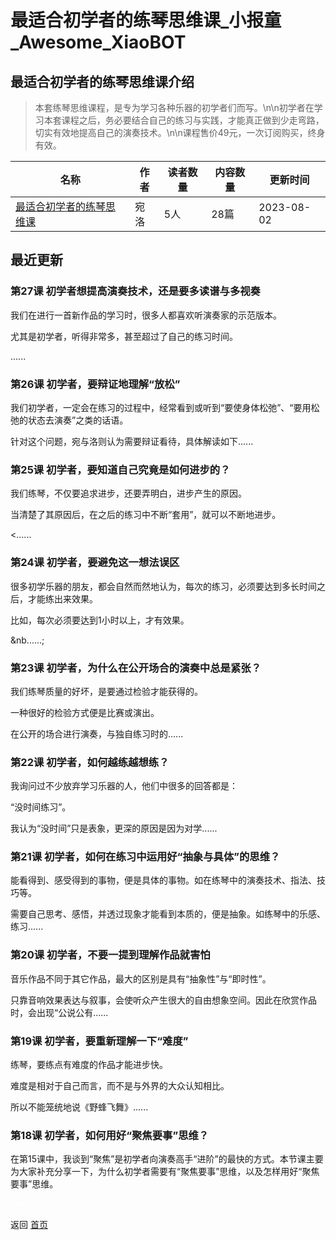 # 最适合初学者的练琴思维课_小报童_Awesome_XiaoBOT

## 最适合初学者的练琴思维课介绍
> 本套练琴思维课程，是专为学习各种乐器的初学者们而写。\n\n初学者在学习本套课程之后，务必要结合自己的练习与实践，才能真正做到少走弯路，切实有效地提高自己的演奏技术。\n\n课程售价49元，一次订阅购买，终身有效。  
  


|名称|作者|读者数量|内容数量|更新时间|
|---|---|---|---|---|
|[最适合初学者的练琴思维课](https://xiaobot.net/p/wyl0000?refer=0b133df9-27dc-423b-8101-639049001c13)|宛洛|5人|28篇|2023-08-02|

## 最近更新
### 第27课 初学者想提高演奏技术，还是要多读谱与多视奏

我们在进行一首新作品的学习时，很多人都喜欢听演奏家的示范版本。



尤其是初学者，听得非常多，甚至超过了自己的练习时间。



......

### 第26课 初学者，要辩证地理解“放松”

我们初学者，一定会在练习的过程中，经常看到或听到“要使身体松弛”、“要用松弛的状态去演奏”之类的话语。



针对这个问题，宛与洛则认为需要辩证看待，具体解读如下......

### 第25课 初学者，要知道自己究竟是如何进步的？

我们练琴，不仅要追求进步，还要弄明白，进步产生的原因。



当清楚了其原因后，在之后的练习中不断“套用”，就可以不断地进步。



<......

### 第24课 初学者，要避免这一想法误区

很多初学乐器的朋友，都会自然而然地认为，每次的练习，必须要达到多长时间之后，才能练出来效果。



比如，每次必须要达到1小时以上，才有效果。

&nb......;

### 第23课 初学者，为什么在公开场合的演奏中总是紧张？

我们练琴质量的好坏，是要通过检验才能获得的。



一种很好的检验方式便是比赛或演出。



在公开的场合进行演奏，与独自练习时的......

### 第22课 初学者，如何越练越想练？

我询问过不少放弃学习乐器的人，他们中很多的回答都是：



“没时间练习”。



我认为“没时间”只是表象，更深的原因是因为对学......

### 第21课 初学者，如何在练习中运用好“抽象与具体”的思维？

能看得到、感受得到的事物，便是具体的事物。如在练琴中的演奏技术、指法、技巧等。



需要自己思考、感悟，并透过现象才能看到本质的，便是抽象。如练琴中的乐感、练习......

### 第20课 初学者，不要一提到理解作品就害怕

音乐作品不同于其它作品，最大的区别是具有“抽象性”与“即时性”。



只靠音响效果表达与叙事，会使听众产生很大的自由想象空间。因此在欣赏作品时，会出现“公说公有......

### 第19课 初学者，要重新理解一下“难度”

练琴，要练点有难度的作品才能进步快。



难度是相对于自己而言，而不是与外界的大众认知相比。



所以不能笼统地说《野蜂飞舞》......

### 第18课 初学者，如何用好“聚焦要事”思维？

在第15课中，我谈到“聚焦”是初学者向演奏高手“进阶”的最快的方式。本节课主要为大家补充分享一下，为什么初学者需要有“聚焦要事”思维，以及怎样用好“聚焦要事”思维。




<a href="https://github.com/Reno9527/awesome-xiaobot" style="color: white; text-decoration: none;">awesome-xiaobot</a>

返回 [首页](../README.md)

